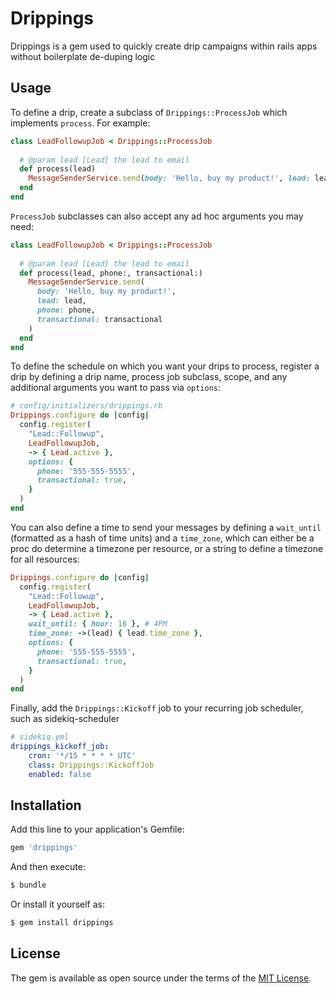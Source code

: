 # Drippings
Drippings is a gem used to quickly create drip campaigns within rails apps without boilerplate de-duping logic

## Usage
To define a drip, create a subclass of `Drippings::ProcessJob` which implements `process`. For example:

```ruby
class LeadFollowupJob < Drippings::ProcessJob
  
  # @param lead [Lead] the lead to email
  def process(lead)
    MessageSenderService.send(body: 'Hello, buy my product!', lead: lead)
  end
end
```

`ProcessJob` subclasses can also accept any ad hoc arguments you may need:

```ruby
class LeadFollowupJob < Drippings::ProcessJob
  
  # @param lead [Lead] the lead to email
  def process(lead, phone:, transactional:)
    MessageSenderService.send(
      body: 'Hello, buy my product!',
      lead: lead,
      phone: phone,
      transactional: transactional
    )
  end
end
```

To define the schedule on which you want your drips to process, register a drip by defining a
drip name, process job subclass, scope, and any additional arguments you want to pass via `options`:

```ruby
# config/initializers/drippings.rb
Drippings.configure do |config|
  config.register(
    "Lead::Followup",
    LeadFollowupJob,
    -> { Lead.active },
    options: {
      phone: '555-555-5555',
      transactional: true,
    }
  )
end
```

You can also define a time to send your messages by defining a
`wait_until` (formatted as a hash of time units) and a `time_zone`, which
can either be a proc do determine a timezone per resource, or a string to define
a timezone for all resources:

```ruby
Drippings.configure do |config|
  config.register(
    "Lead::Followup",
    LeadFollowupJob,
    -> { Lead.active },
    wait_until: { hour: 16 }, # 4PM
    time_zone: ->(lead) { lead.time_zone },
    options: {
      phone: '555-555-5555',
      transactional: true,
    }
  )
end
```

Finally, add the `Drippings::Kickoff` job to your recurring job scheduler, such as sidekiq-scheduler

```yml
# sidekiq.yml
drippings_kickoff_job:
    cron: '*/15 * * * * UTC'
    class: Drippings::KickoffJob
    enabled: false
```

## Installation
Add this line to your application's Gemfile:

```ruby
gem 'drippings'
```

And then execute:
```bash
$ bundle
```

Or install it yourself as:
```bash
$ gem install drippings
```

## License
The gem is available as open source under the terms of the [MIT License](https://opensource.org/licenses/MIT).
